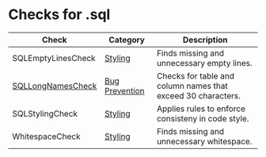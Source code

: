 # Checks for .sql

Check | Category | Description
----- | -------- | -----------
SQLEmptyLinesCheck | [Styling](styling_checks.markdown#styling-checks) | Finds missing and unnecessary empty lines. |
[SQLLongNamesCheck](checks/sql_long_names_check.markdown#sqllongnamescheck) | [Bug Prevention](bug_prevention_checks.markdown#bug-prevention-checks) | Checks for table and column names that exceed 30 characters. |
SQLStylingCheck | [Styling](styling_checks.markdown#styling-checks) | Applies rules to enforce consisteny in code style. |
WhitespaceCheck | [Styling](styling_checks.markdown#styling-checks) | Finds missing and unnecessary whitespace. |